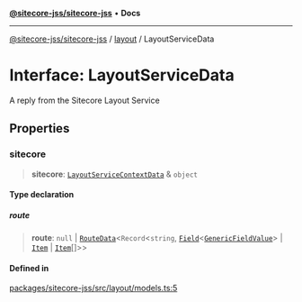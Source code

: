 [**@sitecore-jss/sitecore-jss**](../../README.md) • **Docs**

***

[@sitecore-jss/sitecore-jss](../../README.md) / [layout](../README.md) / LayoutServiceData

# Interface: LayoutServiceData

A reply from the Sitecore Layout Service

## Properties

### sitecore

> **sitecore**: [`LayoutServiceContextData`](LayoutServiceContextData.md) & `object`

#### Type declaration

##### route

> **route**: `null` \| [`RouteData`](RouteData.md)\<`Record`\<`string`, [`Field`](Field.md)\<[`GenericFieldValue`](../type-aliases/GenericFieldValue.md)\> \| [`Item`](Item.md) \| [`Item`](Item.md)[]\>\>

#### Defined in

[packages/sitecore-jss/src/layout/models.ts:5](https://github.com/Sitecore/jss/blob/32e43cec490a623a675f03f30cb52f47552c878c/packages/sitecore-jss/src/layout/models.ts#L5)
